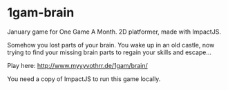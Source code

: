 1gam-brain
==========

January game for One Game A Month. 2D platformer, made with ImpactJS.

Somehow you lost parts of your brain. You wake up in an old castle, now trying to find your missing brain parts to regain your skills and escape…

Play here: http://www.myyyvothrr.de/1gam/brain/

You need a copy of ImpactJS to run this game locally.